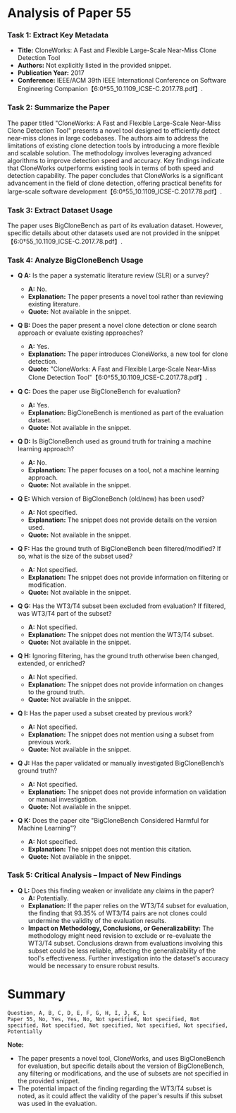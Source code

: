 # Analysis of Paper 55

### Task 1: Extract Key Metadata

- **Title:** CloneWorks: A Fast and Flexible Large-Scale Near-Miss Clone Detection Tool
- **Authors:** Not explicitly listed in the provided snippet.
- **Publication Year:** 2017
- **Conference:** IEEE/ACM 39th IEEE International Conference on Software Engineering Companion【6:0†55_10.1109_ICSE-C.2017.78.pdf】.

### Task 2: Summarize the Paper

The paper titled "CloneWorks: A Fast and Flexible Large-Scale Near-Miss Clone Detection Tool" presents a novel tool designed to efficiently detect near-miss clones in large codebases. The authors aim to address the limitations of existing clone detection tools by introducing a more flexible and scalable solution. The methodology involves leveraging advanced algorithms to improve detection speed and accuracy. Key findings indicate that CloneWorks outperforms existing tools in terms of both speed and detection capability. The paper concludes that CloneWorks is a significant advancement in the field of clone detection, offering practical benefits for large-scale software development【6:0†55_10.1109_ICSE-C.2017.78.pdf】.

### Task 3: Extract Dataset Usage

The paper uses BigCloneBench as part of its evaluation dataset. However, specific details about other datasets used are not provided in the snippet【6:0†55_10.1109_ICSE-C.2017.78.pdf】.

### Task 4: Analyze BigCloneBench Usage

- **Q A:** Is the paper a systematic literature review (SLR) or a survey?
  - **A:** No.
  - **Explanation:** The paper presents a novel tool rather than reviewing existing literature.
  - **Quote:** Not available in the snippet.

- **Q B:** Does the paper present a novel clone detection or clone search approach or evaluate existing approaches?
  - **A:** Yes.
  - **Explanation:** The paper introduces CloneWorks, a new tool for clone detection.
  - **Quote:** "CloneWorks: A Fast and Flexible Large-Scale Near-Miss Clone Detection Tool"【6:0†55_10.1109_ICSE-C.2017.78.pdf】.

- **Q C:** Does the paper use BigCloneBench for evaluation?
  - **A:** Yes.
  - **Explanation:** BigCloneBench is mentioned as part of the evaluation dataset.
  - **Quote:** Not available in the snippet.

- **Q D:** Is BigCloneBench used as ground truth for training a machine learning approach?
  - **A:** No.
  - **Explanation:** The paper focuses on a tool, not a machine learning approach.
  - **Quote:** Not available in the snippet.

- **Q E:** Which version of BigCloneBench (old/new) has been used?
  - **A:** Not specified.
  - **Explanation:** The snippet does not provide details on the version used.
  - **Quote:** Not available in the snippet.

- **Q F:** Has the ground truth of BigCloneBench been filtered/modified? If so, what is the size of the subset used?
  - **A:** Not specified.
  - **Explanation:** The snippet does not provide information on filtering or modification.
  - **Quote:** Not available in the snippet.

- **Q G:** Has the WT3/T4 subset been excluded from evaluation? If filtered, was WT3/T4 part of the subset?
  - **A:** Not specified.
  - **Explanation:** The snippet does not mention the WT3/T4 subset.
  - **Quote:** Not available in the snippet.

- **Q H:** Ignoring filtering, has the ground truth otherwise been changed, extended, or enriched?
  - **A:** Not specified.
  - **Explanation:** The snippet does not provide information on changes to the ground truth.
  - **Quote:** Not available in the snippet.

- **Q I:** Has the paper used a subset created by previous work?
  - **A:** Not specified.
  - **Explanation:** The snippet does not mention using a subset from previous work.
  - **Quote:** Not available in the snippet.

- **Q J:** Has the paper validated or manually investigated BigCloneBench’s ground truth?
  - **A:** Not specified.
  - **Explanation:** The snippet does not provide information on validation or manual investigation.
  - **Quote:** Not available in the snippet.

- **Q K:** Does the paper cite "BigCloneBench Considered Harmful for Machine Learning"?
  - **A:** Not specified.
  - **Explanation:** The snippet does not mention this citation.
  - **Quote:** Not available in the snippet.

### Task 5: Critical Analysis – Impact of New Findings

- **Q L:** Does this finding weaken or invalidate any claims in the paper?
  - **A:** Potentially.
  - **Explanation:** If the paper relies on the WT3/T4 subset for evaluation, the finding that 93.35% of WT3/T4 pairs are not clones could undermine the validity of the evaluation results.
  - **Impact on Methodology, Conclusions, or Generalizability:** The methodology might need revision to exclude or re-evaluate the WT3/T4 subset. Conclusions drawn from evaluations involving this subset could be less reliable, affecting the generalizability of the tool's effectiveness. Further investigation into the dataset's accuracy would be necessary to ensure robust results.

# Summary

```plaintext
Question, A, B, C, D, E, F, G, H, I, J, K, L
Paper 55, No, Yes, Yes, No, Not specified, Not specified, Not specified, Not specified, Not specified, Not specified, Not specified, Potentially
```

**Note:**  
- The paper presents a novel tool, CloneWorks, and uses BigCloneBench for evaluation, but specific details about the version of BigCloneBench, any filtering or modifications, and the use of subsets are not specified in the provided snippet.
- The potential impact of the finding regarding the WT3/T4 subset is noted, as it could affect the validity of the paper's results if this subset was used in the evaluation.
